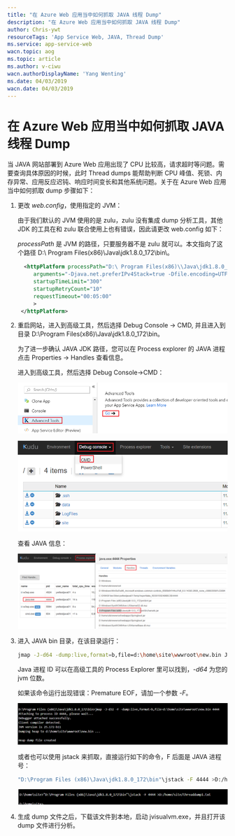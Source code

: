 ```yaml
---
title: "在 Azure Web 应用当中如何抓取 JAVA 线程 Dump"
description: "在 Azure Web 应用当中如何抓取 JAVA 线程 Dump"
author: Chris-ywt
resourceTags: 'App Service Web, JAVA, Thread Dump'
ms.service: app-service-web
wacn.topic: aog
ms.topic: article
ms.author: v-ciwu
wacn.authorDisplayName: 'Yang Wenting'
ms.date: 04/03/2019
wacn.date: 04/03/2019
---
```


# 在 Azure Web 应用当中如何抓取 JAVA 线程 Dump

当 JAVA 网站部署到 Azure Web 应用出现了 CPU 比较高，请求超时等问题。需要查询具体原因的时候，此时 Thread dumps 能帮助判断 CPU 峰值、死锁、内存异常、应用反应迟钝、响应时间变长和其他系统问题。关于在 Azure Web 应用当中如何抓取 dump 步骤如下：

1. 更改 *web.config*，使用指定的 JVM：

    由于我们默认的 JVM 使用的是 zulu，zulu 没有集成 dump 分析工具，其他 JDK 的工具在和 zulu 联合使用上也有错误，因此请更改 web.config 如下：

    *processPath* 是 JVM 的路径，只要服务器不是 zulu 就可以。本文指向了这个路径 D:\ Program Files(x86)\\Java\jdk1.8.0_172\bin\。

    ```xml
      <httpPlatform processPath="D:\ Program Files(x86)\\Java\jdk1.8.0_172\bin\java.exe"
         arguments="-Djava.net.preferIPv4Stack=true -Dfile.encoding=UTF-8 -Dserver.port=%HTTP_PLATFORM_PORT% -jar &quot;%HOME%\site\wwwroot\XXX.jar&quot;"
         startupTimeLimit="300"
         startupRetryCount="10"
         requestTimeout="00:05:00"
         >
     </httpPlatform>
    ```

2. 重启网站，进入到高级工具，然后选择 Debug Console -> CMD, 并且进入到目录 D:\Program Files(x86)\\Java\jdk1.8.0_172\bin。

    为了进一步确认 JAVA JDK 路径，您可以在 Process explorer 的 JAVA 进程点击 Properties -> Handles 查看信息。

    进入到高级工具，然后选择 Debug Console->CMD：

    ![01](media/aog-app-service-web-howto-grab-java-thread-dump/01.png "01")

    ![02](media/aog-app-service-web-howto-grab-java-thread-dump/02.png "02")

    查看 JAVA 信息：

    ![03](media/aog-app-service-web-howto-grab-java-thread-dump/03.png "03")

3. 进入 JAVA bin 目录，在该目录运行：

    ```bash
    jmap -J-d64 -dump:live,format=b,file=d:\home\site\wwwroot\new.bin Java 进程号
    ```

    Java 进程 ID 可以在高级工具的 Process Explorer 里可以找到，*-d64* 为您的 jvm 位数。

    如果该命令运行出现错误：Premature EOF，请加一个参数 *-F*。

    ![04](media/aog-app-service-web-howto-grab-java-thread-dump/04.png "04")

    或者也可以使用 jstack 来抓取，直接运行如下的命令，F 后面是 JAVA 进程号：

    ```bash
    "D:\Program Files (x86)\Java\jdk1.8.0_172\bin"\jstack -F 4444 >D:/home/site/threaddump1.txt
    ```

    ![05](media/aog-app-service-web-howto-grab-java-thread-dump/05.png "05")

4. 生成 dump 文件之后，下载该文件到本地，启动 jvisualvm.exe，并且打开该 dump 文件进行分析。
